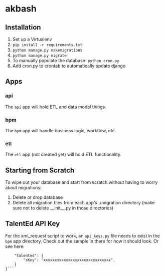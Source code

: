 # akbash

## Installation

1. Set up a Virtualenv
2. `pip install -r requirements.txt`
3. `python manage.py makemigrations`
4. `python manage.py migrate`
5. To manually populate the database: `python cron.py`
6. Add cron.py to crontab to automatically update django

## Apps

### api

The `api` app will hold ETL and data model things.

### bpm

The `bpm` app will handle business logic, workflow, etc.

### etl

The `etl` app (not created yet) will hold ETL functionality.

## Starting from Scratch

To wipe out your database and start from scratch without having to worry about migrations:

1. Delete or drop database
2. Delete all migration files from each app's ./migration directory (make sure not to delete \_\_init\_\_.py in those directories)

## TalentEd API Key

For the xml_request script to work, an `api_keys.py` file needs to exist in the `bpm` app directory. Check out the sample in there for how it should look. Or see here:

```keys = {
    "talented": {
        "sKey": "xxxxxxxxxxxxxxxxxxxxxxxxxxxxxx",
    }
}```
